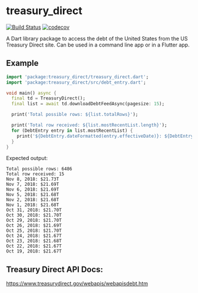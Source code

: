 # treasury_direct

[![Build Status](https://travis-ci.org/larryaasen/treasury_direct.svg?branch=master)](https://github.com/larryaasen/treasury_direct)    [![codecov](https://codecov.io/gh/larryaasen/treasury_direct/branch/master/graph/badge.svg)](https://codecov.io/gh/larryaasen/treasury_direct)

A Dart library package to access the debt of the United States from the US Treasury Direct site. Can be used in a command line app or in a Flutter app.

## Example

```dart
import 'package:treasury_direct/treasury_direct.dart';
import 'package:treasury_direct/src/debt_entry.dart';

void main() async {
  final td = TreasuryDirect();
  final list = await td.downloadDebtFeedAsync(pagesize: 15);

  print('Total possible rows: ${list.totalRows}');

  print('Total row received: ${list.mostRecentList.length}');
  for (DebtEntry entry in list.mostRecentList) {
    print('${DebtEntry.dateFormatted(entry.effectiveDate)}: ${DebtEntry.currencyShortened(entry.totalDebt, false)}');
  }
}
```

Expected output:
```text
Total possible rows: 6486
Total row received: 15
Nov 8, 2018: $21.73T
Nov 7, 2018: $21.69T
Nov 6, 2018: $21.69T
Nov 5, 2018: $21.68T
Nov 2, 2018: $21.68T
Nov 1, 2018: $21.68T
Oct 31, 2018: $21.70T
Oct 30, 2018: $21.70T
Oct 29, 2018: $21.70T
Oct 26, 2018: $21.69T
Oct 25, 2018: $21.70T
Oct 24, 2018: $21.67T
Oct 23, 2018: $21.68T
Oct 22, 2018: $21.67T
Oct 19, 2018: $21.67T
```

## Treasury Direct API Docs:
https://www.treasurydirect.gov/webapis/webapisdebt.htm
